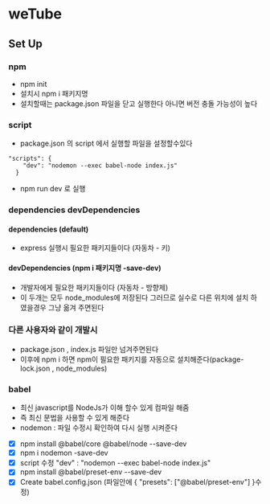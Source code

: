 # weTube

## Set Up

### npm

- npm init
- 설치시 npm i 패키지명
- 설치할때는 package.json 파일을 닫고 실행한다 아니면 버전 충돌 가능성이 높다

### script

- package.json 의 script 에서 실행할 파일을 설정할수있다

```
"scripts": {
    "dev": "nodemon --exec babel-node index.js"
  }
```

- npm run dev 로 실행

### dependencies devDependencies

#### dependencies (default)

- express 실행시 필요한 패키지들이다 (자동차 - 키)

#### devDependencies (npm i 패키지명 -save-dev)

- 개발자에게 필요한 패키지들이다 (자동차 - 방향제)
- 이 두개는 모두 node_modules에 저장된다 그러므로 실수로 다른 위치에 설치 하였을경우 그냥 옮겨 주면된다

### 다른 사용자와 같이 개발시

- package.json , index.js 파일만 넘겨주면된다
- 이후에 npm i 하면 npm이 필요한 패키지를 자동으로 설치해준다(package-lock.json , node_modules)

### babel

- 최신 javascript를 NodeJs가 이해 할수 있게 컴파일 해줌
- 즉 최신 문법을 사용할 수 있게 해준다
- nodemon : 파일 수정시 확인하여 다시 실행 시켜준다

- [x] npm install @babel/core @babel/node --save-dev
- [x] npm i nodemon -save-dev
- [x] script 수정 "dev" : "nodemon --exec babel-node index.js"
- [x] npm install @babel/preset-env --save-dev
- [x] Create babel.config.json (파일안에 {
  "presets": ["@babel/preset-env"]
  }수정)

